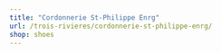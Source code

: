 ```yaml
---
title: "Cordonnerie St-Philippe Enrg"
url: /trois-rivieres/cordonnerie-st-philippe-enrg/
shop: shoes
---
```

